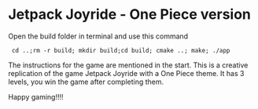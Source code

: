 # Jetpack Joyride - One Piece version

Open the build folder in terminal and use this command 

``` cd ..;rm -r build; mkdir build;cd build; cmake ..; make; ./app```

The instructions for the game are mentioned in the start. This is a creative replication of the game Jetpack Joyride with a One Piece theme. It has 3 levels, you win the game after completing them.

Happy gaming!!!!